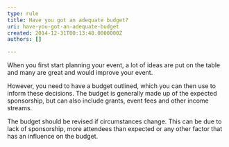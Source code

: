 ```yaml
---
type: rule
title: Have you got an adequate budget?
uri: have-you-got-an-adequate-budget
created: 2014-12-31T00:13:48.0000000Z
authors: []

---
```


When you first start planning your event, a lot of ideas are put on the table and many are great and would improve your event. 
 
However, you need to have a budget outlined, which you can then use to inform these decisions. The budget is generally made up of the expected sponsorship, but can also include grants, event fees and other income streams. 

The budget should be revised if circumstances change. This can be due to lack of sponsorship, more attendees than expected or any other factor that has an influence on the budget.
